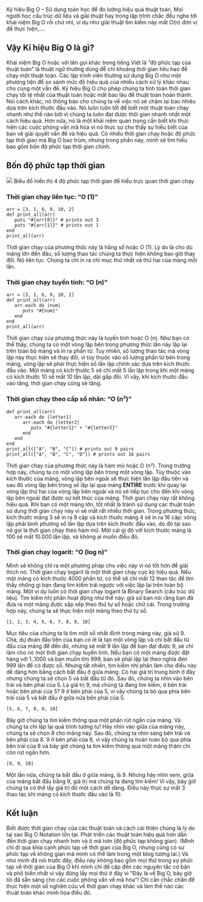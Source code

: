 Ký hiệu Big O – Sử dụng toán học để đo lường hiệu quả thuật toán. Mọi người học cấu trúc dữ liệu và giải thuật hay trong lập trình chắc đều nghe tới khái niệm Big O rồi chứ nhỉ, ví dụ như giải thuật tìm kiếm này mất O(n) đơn vị để thực hiện,….
## Vậy Kí hiệu Big O là gì?
Khái niệm Big O hoặc với tên gọi khác trong tiếng Việt là “độ phức tạp của thuật toán” là thuật ngữ thường dùng để chỉ khoảng thời gian tiêu hao để chạy một thuật toán. Các lập trình viên thường sử dụng Big O như một phương tiện để so sánh mức độ hiệu quả của nhiều cách xử lý khác nhau cho cùng một vấn đề.
Ký hiệu Big O cho phép chúng ta tính toán thời gian chạy tồi tệ nhất của thuật toán hoặc mất bao lâu để thuật toán hoàn thành. Nói cách khác, nó thông báo cho chúng ta về việc nó sẽ chậm lại bao nhiêu dựa trên kích thước đầu vào. Nó luôn luôn tốt để biết một thuật toán chạy nhanh như thế nào bởi vì chúng ta luôn đạt được thời gian nhanh nhất một cách hiệu quả. Hơn nữa, nó là một khái niệm quan trọng cần biết khi thực hiện các cuộc phỏng vấn mã hóa vì nó thực sự cho thấy sự hiểu biết của bạn về giải quyết vấn đề và hiệu quả. Có nhiều thời gian chạy hoặc độ phức tạp thời gian mà Big O bao trùm, nhưng trong phần này, mình sẽ tìm hiểu bao gồm bốn độ phức tạp thời gian chính.
## Bốn độ phức tạp thời gian
![](https://images.viblo.asia/10c7df39-3fcb-4523-938a-5fadc50cd886.png)
Biểu đồ hiển thị 4 độ phức tạp thời gian để hiểu trực quan thời gian chạy
### Thời gian chạy liên tục: “O (1)”
```
arr = [3, 1, 6, 9, 10, 2]
def print_all(arr)
   puts "#{arr[0]}" # prints out 3
   puts "#{arr[1]}" # prints out 1
end
print_all(arr)
```
Thời gian chạy của phương thức này là hằng số hoặc O (1). Lý do là cho dù mảng lớn đến đâu, số lượng thao tác chúng ta thực hiện không bao giờ thay đổi. Nó liên tục. Chúng ta chỉ in ra chỉ mục thứ nhất và thứ hai của mảng mỗi lần.
### Thời gian chạy tuyến tính:  “O (n)”
```
arr = [3, 1, 6, 9, 10, 2]
def print_all(arr)
   arr.each do |num|
      puts "#{num}"
   end
end
print_all(arr)
```
Thời gian chạy của phương thức này là tuyến tính hoặc O (n). Như bạn có thể thấy, chúng ta có một vòng lặp bên trong phương thức lần này lặp lại trên toàn bộ mảng và in ra phần tử. Tuy nhiên, số lượng thao tác mà vòng lặp này thực hiện sẽ thay đổi, vì tùy thuộc vào số lượng phần tử bên trong mảng, vòng lặp sẽ phải thực hiện số lần lặp chính xác dựa trên kích thước đầu vào. Một mảng có kích thước 5 sẽ chỉ mất 5 lần lặp trong khi một mảng có kích thước 10 sẽ mất 10 lần lặp, dài gấp đôi. Vì vậy, khi kích thước đầu vào tăng, thời gian chạy cũng sẽ tăng.
### Thời gian chạy theo cấp số nhân: “O (n²)”
```
def print_all(arr)
   arr.each do |letter1|
      arr.each do |letter2|
         puts "#{letter1}" + "#{letter2}"
      end
   end
end
print_all(["A", "B", "C"]) # prints out 9 pairs
print_all(["A", "B", "C", "D"]) # prints out 16 pairs
```
Thời gian chạy của phương thức này là hàm mũ hoặc O (n²). Trong trường hợp này, chúng ta có một vòng lặp bên trong một vòng lặp. Tùy thuộc vào kích thước của mảng, vòng lặp bên ngoài sẽ thực hiện lần lặp đầu tiên và sau đó vòng lặp bên trong sẽ lặp lại qua mảng **ENTIRE** trước khi quay lại vòng lặp thứ hai của vòng lặp bên ngoài và nó sẽ tiếp tục cho đến khi vòng lặp bên ngoài đạt được sự kết thúc của mảng. Thời gian chạy này rất không hiệu quả. Khi bạn có một mảng lớn, tốt nhất là tránh sử dụng các thuật toán sử dụng thời gian chạy này vì sẽ mất rất nhiều thời gian. Trong phương thức, kích thước mảng 3 sẽ in ra 9 cặp và kích thước mảng 4 sẽ in ra 16 cặp: vòng lặp phải bình phương số lần lặp dựa trên kích thước đầu vào, do đó tại sao nó gọi là thời gian chạy theo hàm mũ. Một cái gì đó với kích thước mảng là 100 sẽ mất 10.000 lần lặp. và không ai muốn điều đó.
### Thời gian chạy logarit: “O (log n)”
Mình sẽ không chỉ ra một phương pháp cho việc này vì nó tốt hơn để giải thích nó. Thời gian chạy logarit là một thời gian chạy cực kỳ hiệu quả. Nếu một mảng có kích thước 4000 phần tử, có thể sẽ chỉ mất 12 thao tác để tìm thấy những gì bạn đang tìm kiếm trái ngược với việc lặp lại trên toàn bộ mảng. Một ví dụ luôn có thời gian chạy logarit là Binary Search (cấu trúc dữ liệu). Tìm kiếm nhị phân hoạt động như thế này: giả sử bạn nói rằng bạn đã đưa ra một mảng được sắp xếp theo thứ tự số hoặc chữ cái. Trong trường hợp này, chúng ta sẽ thực hiện một mảng theo thứ tự số.
```
[1, 2, 3, 4, 5, 6, 7, 8, 9, 10]
```
Mục tiêu của chúng ta là tìm một số nhất định trong mảng này, giả sử 9. Chà, dự đoán đầu tiên của bạn có lẽ là tạo một vòng lặp và chỉ bắt đầu từ đầu của mảng để đến đó, nhưng sẽ mất 9 lần lặp để bạn đạt được 9, sẽ chỉ làm cho nó một thời gian chạy tuyến tính. Nếu bạn có một mảng được đặt hàng với 1..1000 và bạn muốn tìm 999, bạn sẽ phải lặp lại theo nghĩa đen 999 lần để có được số. Nhưng tất nhiên, tìm kiếm nhị phân làm cho điều này dễ dàng hơn bằng cách bắt đầu ở giữa mảng. Có hai giá trị trung bình ở đây nhưng chúng ta sẽ chọn 5 và bắt đầu từ đó. Sau đó, chúng ta nhìn vào bên trái và bên phải của 5. Là giá trị 9, mà chúng ta đang tìm kiếm, ở bên trái hoặc bên phải của 5? 9 ở bên phải của 5, vì vậy chúng ta bỏ qua phía bên trái của 5 và bắt đầu ở giữa nửa bên phải của 5.
```
[5, 6, 7, 8, 9, 10]
```
Bây giờ chúng ta tìm kiếm thông qua một phần rút ngắn của mảng. Và chúng ta chỉ lặp lại quá trình tương tự! Hãy nhìn vào giữa của mảng này, chúng ta sẽ chọn 8 cho mảng này. Sau đó, chúng ta nhìn sang bên trái và bên phải của 8. 9 ở bên phải của 8, vì vậy chúng ta hoàn toàn bỏ qua phía bên trái của 8 và bây giờ chúng ta tìm kiếm thông qua một mảng thậm chí còn rút ngắn hơn.
```
[8, 9, 10]
```
Một lần nữa, chúng ta bắt đầu ở giữa mảng, là 9. Nhưng hãy nhìn xem, giữa của mảng bắt đầu bằng 9, giá trị mà chúng ta đang tìm kiếm! Vì vậy, bây giờ chúng ta có thể lấy giá trị đó một cách dễ dàng. Điều này thực sự mất 3 thao tác khi mảng có kích thước đầu vào là 10.
## Kết luận
Biết được thời gian chạy của các thuật toán và cách cải thiện chúng là lý do tại sao Big O Notation tồn tại. Phát triển các thuật toán hiệu quả hơn dẫn đến thời gian chạy nhanh hơn và ít mã hơn (độ phức tạp không gian). (Mình chỉ đi qua khía cạnh phức tạp về thời gian của Big O, nhưng cũng có sự phức tạp về không gian mà mình có thể làm trong một blog tương lai.) Và như mình đã nói trước đây, điều này không bao gồm mọi thứ trong sự phức tạp về thời gian của Big O khi mình chỉ đề cập đến các nguyên tắc cơ bản và phổ biến nhất vì vậy đừng lấy mọi thứ ở đây vì "Đây là về Big O, bây giờ tôi đã sẵn sàng cho các cuộc phỏng vấn về mã hóa"! Chỉ cần chắc chắn để thực hiện một số nghiên cứu về thời gian chạy khác và làm thế nào các thuật toán khác minh họa điều đó.